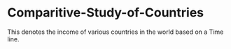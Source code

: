 # Comparitive-Study-of-Countries
This denotes the income of various countries in the world based on a Time line.
